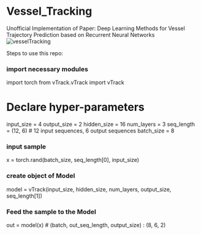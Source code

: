 # Vessel_Tracking

Unofficial Implementation of Paper: Deep Learning Methods for Vessel Trajectory
Prediction based on Recurrent Neural Networks
![vesselTracking](https://github.com/user-attachments/assets/8dd6ef95-6084-4a32-8e5a-27651a37f904)

Steps to use this repo:

### import necessary modules
import torch
from vTrack.vTrack import vTrack

# Declare hyper-parameters
input_size = 4
output_size = 2
hidden_size = 16
num_layers = 3
seq_length = (12, 6) # 12 input sequences, 6 output sequences
batch_size = 8

### input sample 
x = torch.rand(batch_size, seq_length[0], input_size)

### create object of Model
model = vTrack(input_size, hidden_size, num_layers, output_size, seq_length[1])

### Feed the sample to the Model
out = model(x) # (batch, out_seq_length, output_size) : (8, 6, 2)
